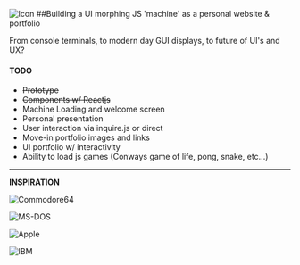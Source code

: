 ![Icon](https://github.com/juanmnl/juanmnl.com/blob/master/inspiration/icon.png)
##Building a UI morphing JS 'machine' as a personal website & portfolio

From console terminals, to modern day GUI displays, to future of UI's and UX?


#### TODO

- <s>Prototype</s>  
- <s>Components w/ Reactjs</s>  
- Machine Loading and welcome screen  
- Personal presentation  
- User interaction via inquire.js or direct  
- Move-in portfolio images and links  
- UI portfolio w/ interactivity  
- Ability to load js games  (Conways game of life, pong, snake,  etc...)

---
**INSPIRATION**

![Commodore64](https://github.com/juanmnl/juanmnl.com/blob/master/inspiration/commodore64.gif)

![MS-DOS](https://github.com/juanmnl/juanmnl.com/blob/master/inspiration/MS-DOS.jpg)

![Apple](https://github.com/juanmnl/juanmnl.com/blob/master/inspiration/sarasos.gif)

![IBM](https://github.com/juanmnl/juanmnl.com/blob/master/inspiration/ibm.gif)

